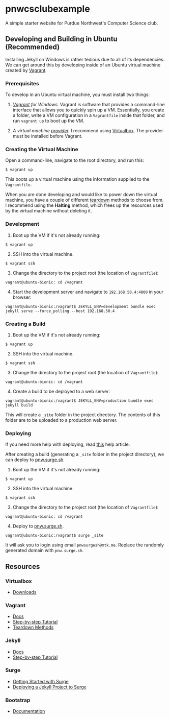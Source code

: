 # pnwcsclubexample

A simple starter website for Purdue Northwest's Computer Science club.  

## Developing and Building in Ubuntu (Recommended)

Installing Jekyll on Windows is rather tedious due to all of its dependencies.  We can get around this by developing inside of an Ubuntu
virtual machine created by [Vagrant](https://www.vagrantup.com/).

### Prerequisites

To develop in an Ubuntu virtual machine, you must install two things:

1. _[Vagrant](https://www.vagrantup.com/downloads.html) for Windows._  Vagrant is software that provides a command-line interface that allows you to quickly spin up a VM.  Essentially, you create a folder, write a VM configuration in a `Vagrantfile` inside that folder, and run `vagrant up` to boot up the VM.

2. _A virtual machine [provider](https://www.vagrantup.com/intro/getting-started/providers.html)._  I recommend using [Virtualbox](https://www.virtualbox.org/).  The provider must be installed before Vagrant.

### Creating the Virtual Machine

Open a command-line, navigate to the root directory, and run this:

```
$ vagrant up
```

This boots up a virtual machine using the information supplied to the `Vagrantfile`.

When you are done developing and would like to power down the virtual machine, you have a couple of different [teardown](https://www.vagrantup.com/intro/getting-started/teardown.html) methods to choose from.  I recommend using the **Halting** method, which frees up the resources used by the virtual machine without deleting it.

### Development

1. Boot up the VM if it's not already running:

```
$ vagrant up
```

2. SSH into the virtual machine.

```
$ vagrant ssh
```

3. Change the directory to the project root (the location of `Vagrantfile`):

```
vagrant@ubuntu-bionic: cd /vagrant
```

4. Start the development server and navigate to `192.168.50.4:4000` in your browser:

```
vagrant@ubuntu-bionic:/vagrant$ JEKYLL_ENV=development bundle exec jekyll serve --force_polling --host 192.168.50.4
```

### Creating a Build

1. Boot up the VM if it's not already running:

```
$ vagrant up
```

2. SSH into the virtual machine.

```
$ vagrant ssh
```

3. Change the directory to the project root (the location of `Vagrantfile`):

```
vagrant@ubuntu-bionic: cd /vagrant
```

4. Create a build to be deployed to a web server:

```
vagrant@ubuntu-bionic:/vagrant$ JEKYLL_ENV=production bundle exec jekyll build
```

This will create a `_site` folder in the project directory.  The contents of this folder are to be uploaded to a production web server.

### Deploying

If you need more help with deploying, read [this](https://surge.sh/help/deploying-a-jekyll-project) help article.

After creating a build (generating a `_site` folder in the project directory), we can deploy to [pnw.surge.sh](https://pnw.surge.sh/).

1. Boot up the VM if it's not already running:

```
$ vagrant up
```

2. SSH into the virtual machine.

```
$ vagrant ssh
```

3. Change the directory to the project root (the location of `Vagrantfile`):

```
vagrant@ubuntu-bionic: cd /vagrant
```

4. Deploy to [pnw.surge.sh](https://pnw.surge.sh/).

```
vagrant@ubuntu-bionic:/vagrant$ surge _site 
```

It will ask you to login using email `pnwsurgesh@mtk.me`.  Replace the randomly generated domain with `pnw.surge.sh`.

## Resources

### Virtualbox
- [Downloads](https://www.virtualbox.org/wiki/Downloads)

### Vagrant
- [Docs](https://www.vagrantup.com/docs/index.html)
- [Step-by-step Tutorial](https://www.vagrantup.com/intro/getting-started/index.html)
- [Teardown Methods](https://www.vagrantup.com/intro/getting-started/teardown.html)

### Jekyll
- [Docs](https://jekyllrb.com/docs/)
- [Step-by-step Tutorial](https://jekyllrb.com/docs/step-by-step/01-setup/)

### Surge
- [Getting Started with Surge](https://surge.sh/help/getting-started-with-surge)
- [Deploying a Jekyll Project to Surge](https://surge.sh/help/deploying-a-jekyll-project)

### Bootstrap
- [Documentation](https://getbootstrap.com/docs/4.4/getting-started/introduction/)